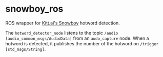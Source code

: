 # snowboy_ros
ROS wrapper for [Kitt.ai's Snowboy](https://snowboy.kitt.ai/) hotword detection.

The `hotword_detector_node` listens to the topic `/audio  [audio_common_msgs/AudioData]` from an `audo_capture` node. When a hotword is detected, it publishes the number of the hotword on `/trigger  [std_msgs/String]`.
